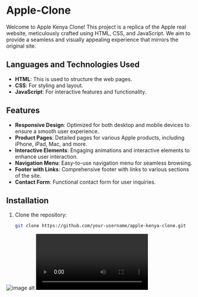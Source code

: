 # Apple-Clone
Welcome to Apple Kenya Clone! This project is a replica of the Apple real website, meticulously crafted using HTML, CSS, and JavaScript. We aim to provide a seamless and visually appealing experience that mirrors the original site.

## Languages and Technologies Used
- **HTML**: This is used to structure the web pages.
- **CSS**: For styling and layout.
- **JavaScript**: For interactive features and functionality.

## Features
- **Responsive Design**: Optimized for both desktop and mobile devices to ensure a smooth user experience.
- **Product Pages**: Detailed pages for various Apple products, including iPhone, iPad, Mac, and more.
- **Interactive Elements**: Engaging animations and interactive elements to enhance user interaction.
- **Navigation Menu**: Easy-to-use navigation menu for seamless browsing.
- **Footer with Links**: Comprehensive footer with links to various sections of the site.
- **Contact Form**: Functional contact form for user inquiries.

## Installation
1. Clone the repository:
   ```bash
   git clone https://github.com/your-username/apple-kenya-clone.git
![image alt](https://github.com/M-tech-cmd/Apple-Clone/blob/b8db511aeb16e4582406ac707554b010eaea378d/Screenshot_12-12-2024_21463_127.0.0.1.jpeg)
![video alt](https://github.com/M-tech-cmd/Apple-Clone/blob/0cca17e1ebac3036685a99c5120305e7e0a9a660/InShot_20241213_152907694.mp4)
